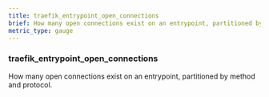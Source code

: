 ```yaml
---
title: traefik_entrypoint_open_connections
brief: How many open connections exist on an entrypoint, partitioned by method and protocol.
metric_type: gauge
---
```

### traefik_entrypoint_open_connections

How many open connections exist on an entrypoint, partitioned by method and protocol.